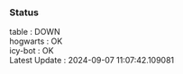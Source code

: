 ### Status


table : DOWN  
hogwarts : OK  
icy-bot : OK  
Latest Update : 2024-09-07 11:07:42.109081
